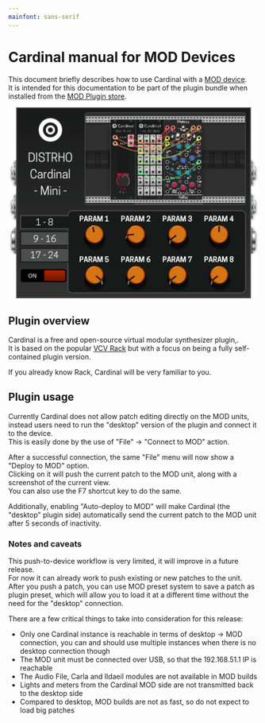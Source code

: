 ```yaml
---
mainfont: sans-serif
---
```


# Cardinal manual for MOD Devices

This document briefly describes how to use Cardinal with a [MOD device](https://www.moddevices.com/).  
It is intended for this documentation to be part of the plugin bundle when installed from the
[MOD Plugin store](https://pedalboards.moddevices.com/plugins).

![Screenshot](../src/MOD/CardinalFX.lv2/modgui/screenshot.png "Screenshot")

## Plugin overview

Cardinal is a free and open-source virtual modular synthesizer plugin,.  
It is based on the popular [VCV Rack](https://vcvrack.com/) but with a focus on being a fully self-contained plugin version.

If you already know Rack, Cardinal will be very familiar to you.

## Plugin usage

Currently Cardinal does not allow patch editing directly on the MOD units,
instead users need to run the "desktop" version of the plugin and connect it to the device.  
This is easily done by the use of "File" -> "Connect to MOD" action.

After a successful connection, the same "File" menu will now show a "Deploy to MOD" option.  
Clicking on it will push the current patch to the MOD unit, along with a screenshot of the current view.  
You can also use the F7 shortcut key to do the same.

Additionally, enabling "Auto-deploy to MOD" will make Cardinal (the "desktop" plugin side)
automatically send the current patch to the MOD unit after 5 seconds of inactivity.

### Notes and caveats

This push-to-device workflow is very limited, it will improve in a future release.  
For now it can already work to push existing or new patches to the unit.  
After you push a patch, you can use MOD preset system to save a patch as plugin preset,
which will allow you to load it at a different time without the need for the "desktop" connection.

There are a few critical things to take into consideration for this release:

- Only one Cardinal instance is reachable in terms of desktop -> MOD connection,
you can and should use multiple instances when there is no desktop connection though
- The MOD unit must be connected over USB, so that the 192.168.51.1 IP is reachable
- The Audio File, Carla and Ildaeil modules are not available in MOD builds
- Lights and meters from the Cardinal MOD side are not transmitted back to the desktop side
- Compared to desktop, MOD builds are not as fast, so do not expect to load big patches
